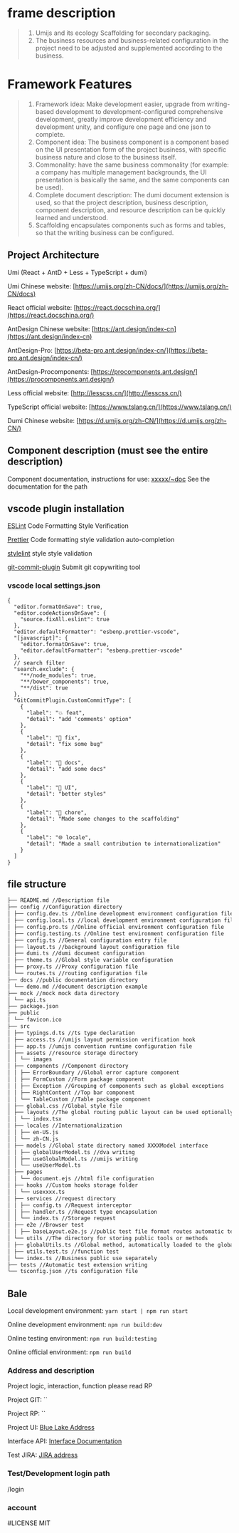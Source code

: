 # frame description
> 1. Umijs and its ecology Scaffolding for secondary packaging.
> 2. The business resources and business-related configuration in the project need to be adjusted and supplemented according to the business.

# Framework Features

> 1. Framework idea: Make development easier, upgrade from writing-based development to development-configured comprehensive development, greatly improve development efficiency and development unity, and configure one page and one json to complete.
> 1. Component idea: The business component is a component based on the UI presentation form of the project business, with specific business nature and close to the business itself.
> 2. Commonality: have the same business commonality (for example: a company has multiple management backgrounds, the UI presentation is basically the same, and the same components can be used).
> 3. Complete document description: The dumi document extension is used, so that the project description, business description, component description, and resource description can be quickly learned and understood.
> 4. Scaffolding encapsulates components such as forms and tables, so that the writing business can be configured.

## Project Architecture

Umi (React + AntD + Less + TypeScript + dumi)

Umi Chinese website: [https://umijs.org/zh-CN/docs/](https://umijs.org/zh-CN/docs)

React official website: [https://react.docschina.org/](https://react.docschina.org/)

AntDesign Chinese website: [https://ant.design/index-cn](https://ant.design/index-cn)

AntDesign-Pro: [https://beta-pro.ant.design/index-cn/](https://beta-pro.ant.design/index-cn/)

AntDesign-Procomponents: [https://procomponents.ant.design/](https://procomponents.ant.design/)

Less official website: [http://lesscss.cn/](http://lesscss.cn/)

TypeScript official website: [https://www.tslang.cn/](https://www.tslang.cn/)

Dumi Chinese website: [https://d.umijs.org/zh-CN/](https://d.umijs.org/zh-CN/)

## Component description (must see the entire description)
Component documentation, instructions for use: [xxxxx/~doc](xxxxx/~doc)
See the documentation for the path

## vscode plugin installation
[ESLint](https://marketplace.visualstudio.com/items?itemName=dbaeumer.vscode-eslint) Code Formatting Style Verification

[Prettier](https://marketplace.visualstudio.com/items?itemName=esbenp.prettier-vscode) Code formatting style validation auto-completion

[stylelint](https://marketplace.visualstudio.com/items?itemName=stylelint.vscode-stylelint) style style validation

[git-commit-plugin](https://marketplace.visualstudio.com/items?itemName=redjue.git-commit-plugin) Submit git copywriting tool

### vscode local settings.json
````
{
  "editor.formatOnSave": true,
  "editor.codeActionsOnSave": {
    "source.fixAll.eslint": true
  },
  "editor.defaultFormatter": "esbenp.prettier-vscode",
  "[javascript]": {
    "editor.formatOnSave": true,
    "editor.defaultFormatter": "esbenp.prettier-vscode"
  },
  // search filter
  "search.exclude": {
    "**/node_modules": true,
    "**/bower_components": true,
    "**/dist": true
  },
  "GitCommitPlugin.CustomCommitType": [
    {
      "label": "💥 feat",
      "detail": "add 'comments' option"
    },
    {
      "label": "🐛 fix",
      "detail": "fix some bug"
    },
    {
      "label": "📝 docs",
      "detail": "add some docs"
    },
    {
      "label": "🌷 UI",
      "detail": "better styles"
    },
    {
      "label": "🏰 chore",
      "detail": "Made some changes to the scaffolding"
    },
    {
      "label": "🌐 locale",
      "detail": "Made a small contribution to internationalization"
    }
  ]
}

````

## file structure

````txt
├── README.md //Description file
├── config //Configuration directory
│ ├── config.dev.ts //Online development environment configuration file
│ ├── config.local.ts //local development environment configuration file
│ ├── config.pro.ts //Online official environment configuration file
│ ├── config.testing.ts //Online test environment configuration file
│ ├── config.ts //General configuration entry file
│ ├── layout.ts //background layout configuration file
│ ├── dumi.ts //dumi document configuration
│ ├── theme.ts //Global style variable configuration
│ ├── proxy.ts //Proxy configuration file
│ └── routes.ts //routing configuration file
├── docs //public documentation directory
│ └── demo.md //document description example
├── mock //mock mock data directory
│ └── api.ts
├── package.json
├── public
│ └── favicon.ico
├── src
│ ├── typings.d.ts //ts type declaration
│ ├── access.ts //umijs layout permission verification hook
│ ├── app.ts //umijs convention runtime configuration file
│ ├── assets //resource storage directory
│ │ └── images
│ ├── components //Component directory
│ │ ├── ErrorBoundary //Global error capture component
│ │ ├── FormCustom //Form package component
│ │ ├── Exception //Grouping of components such as global exceptions
│ │ ├── RightContent //Top bar component
│ │ └── TableCustom //Table package component
│ ├── global.css //Global style file
│ ├── layouts //The global routing public layout can be used optionally
│ │ └── index.tsx
│ ├── locales //Internationalization
│ │ ├── en-US.js
│ │ └── zh-CN.js
│ ├── models //Global state directory named XXXXModel interface
│ │ ├── globalUserModel.ts //dva writing
│ │ ├── useGlobalModel.ts //umijs writing
│ │ └── useUserModel.ts
│ ├── pages
│ │ └── document.ejs //html file configuration
│ ├── hooks //Custom hooks storage folder
│ │ └── usexxxx.ts
│ ├── services //request directory
│ │ ├── config.ts //Request interceptor
│ │ ├── handler.ts //Request type encapsulation
│ │ └── index.ts //Storage request
│ ├── e2e //Browser test
│ │ ├── baseLayout.e2e.js //public test file format routes automatic test page
│ └── utils //The directory for storing public tools or methods
│ ├── globalUtils.ts //Global method, automatically loaded to the global when webpack compiles
│ ├── utils.test.ts //function test
│ └── index.ts //Business public use separately
├── tests //Automatic test extension writing
└── tsconfig.json //ts configuration file

````

## Bale


Local development environment: `yarn start | npm run start`

Online development environment: `npm run build:dev`

Online testing environment: `npm run build:testing`

Online official environment: `npm run build`


### Address and description


Project logic, interaction, function please read RP

Project GIT: ``

Project RP: ``

Project UI: [Blue Lake Address]()

Interface API: [Interface Documentation]()

Test JIRA: [JIRA address]()



### Test/Development login path


/login



### account


#LICENSE
MIT